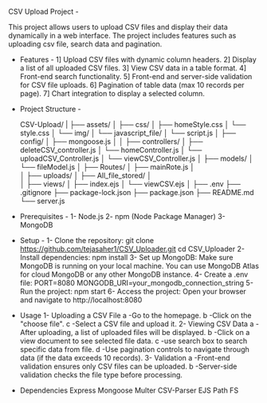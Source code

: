 CSV Upload Project - 

This project allows users to upload CSV files and display their data dynamically in a web interface. The project includes features such as uploading csv file, search data and pagination.

* Features - 
	1] Upload CSV files with dynamic column headers.
	2] Display a list of all uploaded CSV files.
	3] View CSV data in a table format.
	4] Front-end search functionality.
	5] Front-end and server-side validation for CSV file uploads.
	6] Pagination of table data (max 10 records per page).
	7] Chart integration to display a selected column.

* Project Structure - 

	CSV-Upload/
  |
	├── assets/
	│   ├── css/
	│				 ├── homeStyle.css
	│				 └── style.css
	│   └── img/
 	│		└── javascript_file/
	│							└── script.js
  │ 
	├── config/
	│   ├── mongoose.js
	│
  │
	├── controllers/
	│   ├── deleteCSV_controller.js
	│   └── homeController.js
	│		└── uploadCSV_Controller.js
	│		└── viewCSV_Controller.js
	│
	├── models/
	│   └── fileModel.js
	│
	├── Routes/
	│   ├── mainRote.js
	│   
	│
	├── uploads/
	│   ├── All_file_stored/
	│   
	│
	├── views/
	│   ├── index.ejs
	│   └── viewCSV.ejs
	│
	├── .env
	├── .gitignore
  ├── package-lock.json
	├── package.json
	├── README.md
	└── server.js


* Prerequisites - 
	1- Node.js
	2- npm (Node Package Manager)
	3- MongoDB


*	Setup - 
	1- Clone the repository:
		 git clone https://github.com/tejasaher1/CSV_Uploader.git
		 cd CSV_Uploader
  2- Install dependencies:
     npm install
 	3- Set up MongoDB:
		 Make sure MongoDB is running on your local machine. You can use MongoDB Atlas for cloud MongoDB or any other MongoDB instance.
	4- Create a .env file:
		 PORT=8080
		 MONGODB_URI=your_mongodb_connection_string
  5- Run the project:
     npm start
 	6- Access the project:
     Open your browser and navigate to http://localhost:8080

*	Usage
	1- Uploading a CSV File
		 a -Go to the homepage.
	   b -Click on the "choose file".
	   c -Select a CSV file and upload it.
  2- Viewing CSV Data
		 a -After uploading, a list of uploaded files will be displayed.
		 b -Click on a view document to see selected file data.
		 c -use search box to search specific data from file.
		 d -Use pagination controls to navigate through data (if the data exceeds 10 records).
  3- Validation
		 a -Front-end validation ensures only CSV files can be uploaded.
		 b -Server-side validation checks the file type before processing.


* Dependencies
	Express
	Mongoose
	Multer
	CSV-Parser
	EJS
	Path
	FS


 
